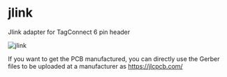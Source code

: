 # jlink
Jlink adapter for TagConnect 6 pin header


![jlink](https://user-images.githubusercontent.com/93374366/219872598-b1e039b1-895d-4bb5-a03c-f7b0ed1b47d7.png)

If you want to get the PCB manufactured, you can directly use the Gerber files to be uploaded at a manufacturer as https://jlcpcb.com/



